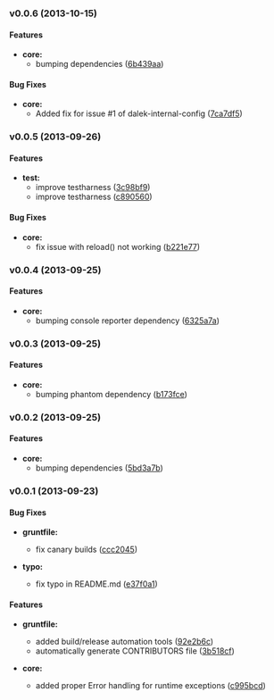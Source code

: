 <a name="v0.0.6"></a>
### v0.0.6 (2013-10-15)

#### Features

* **core:**
  * bumping dependencies ([6b439aa](https://github.com/dalekjs/dalek/commit/6b439aabbe5f1659e22a34a6c578ac5389000788))

#### Bug Fixes

* **core:**
  * Added fix for issue #1 of dalek-internal-config ([7ca7df5](https://github.com/dalekjs/dalek/commit/7ca7df54cc44ccc91ae2d8b797d915962c857042))

<a name="v0.0.5"></a>
### v0.0.5 (2013-09-26)

#### Features

* **test:**
  * improve testharness ([3c98bf9](https://github.com/dalekjs/dalek/commit/3c98bf919e4a9c2d23c1551b8e8690acf46290e0))
  * improve testharness ([c890560](https://github.com/dalekjs/dalek/commit/c89056024957c855fe7c856b7c1dfe2c399c85b5))

#### Bug Fixes

* **core:**
  * fix issue with reload() not working ([b221e77](https://github.com/dalekjs/dalek/commit/b221e77b6f5f27af74403330cce7f623164852a0))

<a name="v0.0.4"></a>
### v0.0.4 (2013-09-25)

#### Features

* **core:**
  * bumping console reporter dependency ([6325a7a](https://github.com/dalekjs/dalek/commit/6325a7a0f04c5fda7cac1c6e172453fdf59530d2))

<a name="v0.0.3"></a>
### v0.0.3 (2013-09-25)

#### Features

* **core:**
  * bumping phantom dependency ([b173fce](https://github.com/dalekjs/dalek/commit/b173fce963275102b42ce9ca322fb797981c373e))

<a name="v0.0.2"></a>
### v0.0.2 (2013-09-25)

#### Features

* **core:**
  * bumping dependencies ([5bd3a7b](https://github.com/dalekjs/dalek/commit/5bd3a7be590ed58e3972c6ae6aab0731567a44e5))

<a name="v0.0.1"></a>
### v0.0.1 (2013-09-23)

#### Bug Fixes

* **gruntfile:** 
  * fix canary builds ([ccc2045](https://github.com/dalekjs/dalek/commit/ccc20454e9d4dde64b6ecdc1b367ebdb9dd41f5e))

* **typo:**
  * fix typo in README.md ([e37f0a1](https://github.com/dalekjs/dalek/commit/e37f0a1c6620def7d966429bbfb3537866ac0753))

#### Features

* **gruntfile:**
  * added build/release automation tools ([92e2b6c](https://github.com/dalekjs/dalek/commit/92e2b6ca43b93db52d11ce259edd16067cedf69a))
  * automatically generate CONTRIBUTORS file ([3b518cf](https://github.com/dalekjs/dalek/commit/3b518cf3e5b22aaf7d8426aa0af9ae1a44c4c093))

* **core:**
  * added proper Error handling for runtime exceptions ([c995bcd](https://github.com/dalekjs/dalek/commit/c995bcd6e3f89764d26c25efe4e73f068ac45ad7))